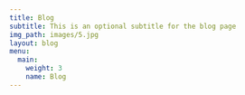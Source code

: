 ```yaml
---
title: Blog
subtitle: This is an optional subtitle for the blog page
img_path: images/5.jpg
layout: blog
menu:
  main:
    weight: 3
    name: Blog
---
```

